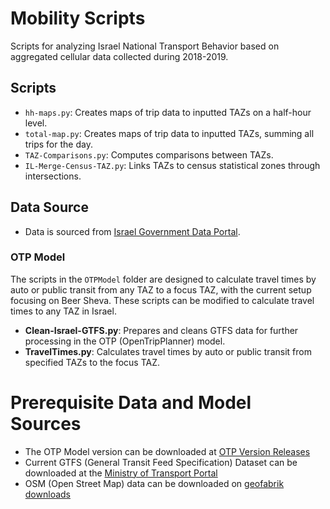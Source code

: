 # Mobility Scripts
Scripts for analyzing Israel National Transport Behavior based on aggregated cellular data collected during 2018-2019.
## Scripts
- `hh-maps.py`: Creates maps of trip data to inputted TAZs on a half-hour level.
- `total-map.py`: Creates maps of trip data to inputted TAZs, summing all trips for the day.
- `TAZ-Comparisons.py`: Computes comparisons between TAZs.
- `IL-Merge-Census-TAZ.py`: Links TAZs to census statistical zones through intersections.
## Data Source
- Data is sourced from [Israel Government Data Portal](https://data.gov.il/dataset/tripscelular_1819).


### OTP Model

The scripts in the `OTPModel` folder are designed to calculate travel times by auto or public transit from any TAZ to a focus TAZ, with the current setup focusing on Beer Sheva. These scripts can be modified to calculate travel times to any TAZ in Israel.

- **Clean-Israel-GTFS.py**: Prepares and cleans GTFS data for further processing in the OTP (OpenTripPlanner) model.
- **TravelTimes.py**: Calculates travel times by auto or public transit from specified TAZs to the focus TAZ.

# Prerequisite Data and Model Sources 
- The OTP Model version can be downloaded at [OTP Version Releases](https://github.com/opentripplanner/OpenTripPlanner/releases)
- Current GTFS (General Transit Feed Specification) Dataset can be downloaded at the [Ministry of Transport Portal](https://gtfs.mot.gov.il/gtfsfiles/)
- OSM (Open Street Map) data can be downloaded on [geofabrik downloads](https://download.geofabrik.de/asia/israel-and-palestine.html)
